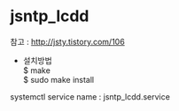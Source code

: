 # jsntp_lcdd

참고 : http://jsty.tistory.com/106

- 설치방법<br />
 $ make<br/>
 $ sudo make install<br/>

systemctl service name : jsntp_lcdd.service
